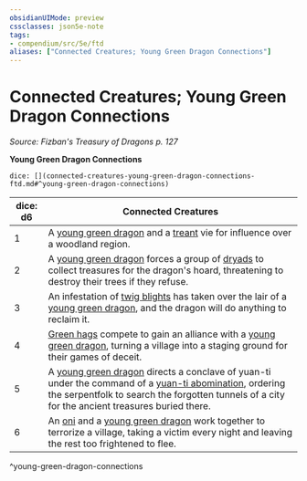 ```yaml
---
obsidianUIMode: preview
cssclasses: json5e-note
tags:
- compendium/src/5e/ftd
aliases: ["Connected Creatures; Young Green Dragon Connections"]
---
```

# Connected Creatures; Young Green Dragon Connections
*Source: Fizban's Treasury of Dragons p. 127* 

**Young Green Dragon Connections**

`dice: [](connected-creatures-young-green-dragon-connections-ftd.md#^young-green-dragon-connections)`

| dice: d6 | Connected Creatures |
|----------|---------------------|
| 1 | A [young green dragon](5E2014官方资源/bestiary/dragon/young-green-dragon.md) and a [treant](5E2014官方资源/bestiary/plant/treant.md) vie for influence over a woodland region. |
| 2 | A [young green dragon](5E2014官方资源/bestiary/dragon/young-green-dragon.md) forces a group of [dryads](5E2014官方资源/bestiary/fey/dryad.md) to collect treasures for the dragon's hoard, threatening to destroy their trees if they refuse. |
| 3 | An infestation of [twig blights](5E2014官方资源/bestiary/plant/twig-blight.md) has taken over the lair of a [young green dragon](5E2014官方资源/bestiary/dragon/young-green-dragon.md), and the dragon will do anything to reclaim it. |
| 4 | [Green hags](5E2014官方资源/bestiary/fey/green-hag.md) compete to gain an alliance with a [young green dragon](5E2014官方资源/bestiary/dragon/young-green-dragon.md), turning a village into a staging ground for their games of deceit. |
| 5 | A [young green dragon](5E2014官方资源/bestiary/dragon/young-green-dragon.md) directs a conclave of yuan-ti under the command of a [yuan-ti abomination](5E2014官方资源/bestiary/monstrosity/yuan-ti-abomination.md), ordering the serpentfolk to search the forgotten tunnels of a city for the ancient treasures buried there. |
| 6 | An [oni](5E2014官方资源/bestiary/giant/oni.md) and a [young green dragon](5E2014官方资源/bestiary/dragon/young-green-dragon.md) work together to terrorize a village, taking a victim every night and leaving the rest too frightened to flee. |
^young-green-dragon-connections